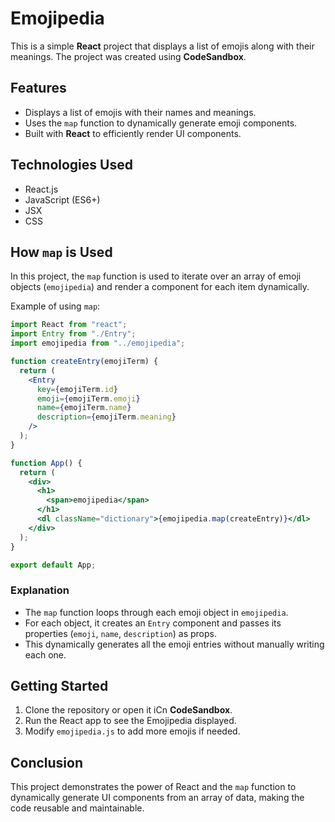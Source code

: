 # Emojipedia

This is a simple **React** project that displays a list of emojis along with their meanings. The project was created using **CodeSandbox**.

## Features
- Displays a list of emojis with their names and meanings.
- Uses the `map` function to dynamically generate emoji components.
- Built with **React** to efficiently render UI components.

## Technologies Used
- React.js
- JavaScript (ES6+)
- JSX
- CSS

## How `map` is Used
In this project, the `map` function is used to iterate over an array of emoji objects (`emojipedia`) and render a component for each item dynamically.

Example of using `map`:

```jsx
import React from "react";
import Entry from "./Entry";
import emojipedia from "../emojipedia";

function createEntry(emojiTerm) {
  return (
    <Entry
      key={emojiTerm.id}
      emoji={emojiTerm.emoji}
      name={emojiTerm.name}
      description={emojiTerm.meaning}
    />
  );
}

function App() {
  return (
    <div>
      <h1>
        <span>emojipedia</span>
      </h1>
      <dl className="dictionary">{emojipedia.map(createEntry)}</dl>
    </div>
  );
}

export default App;
```

### Explanation
- The `map` function loops through each emoji object in `emojipedia`.
- For each object, it creates an `Entry` component and passes its properties (`emoji`, `name`, `description`) as props.
- This dynamically generates all the emoji entries without manually writing each one.

## Getting Started
1. Clone the repository or open it iCn **CodeSandbox**.
2. Run the React app to see the Emojipedia displayed.
3. Modify `emojipedia.js` to add more emojis if needed.

## Conclusion
This project demonstrates the power of React and the `map` function to dynamically generate UI components from an array of data, making the code reusable and maintainable.


